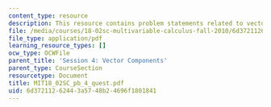 ```yaml
---
content_type: resource
description: This resource contains problem statements related to vector components.
file: /media/courses/18-02sc-multivariable-calculus-fall-2010/6d37211262443a5748b24696f1801841_MIT18_02SC_pb_4_quest.pdf
file_type: application/pdf
learning_resource_types: []
ocw_type: OCWFile
parent_title: 'Session 4: Vector Components'
parent_type: CourseSection
resourcetype: Document
title: MIT18_02SC_pb_4_quest.pdf
uid: 6d372112-6244-3a57-48b2-4696f1801841
---
```


